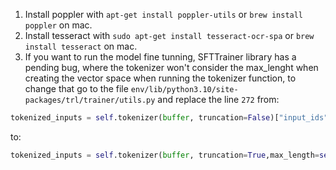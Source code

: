 1. Install poppler with `apt-get install poppler-utils` or `brew install poppler` on mac.
2. Install tesseract with `sudo apt-get install tesseract-ocr-spa` or `brew install tesseract` on mac.
3. If you want to run the model fine tunning, SFTTrainer library has a pending bug, where the tokenizer
won't consider the max_lenght when creating the vector space when running the tokenizer function, 
to change that go to the file `env/lib/python3.10/site-packages/trl/trainer/utils.py`  and replace 
the line `272` from:

```python
tokenized_inputs = self.tokenizer(buffer, truncation=False)["input_ids"]
```

to:
```python
tokenized_inputs = self.tokenizer(buffer, truncation=True,max_length=self.seq_length)["input_ids"]
```
